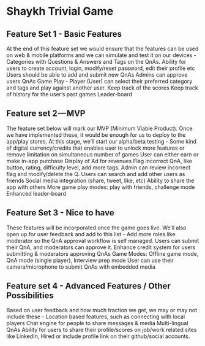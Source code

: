 # Shaykh Trivial Game

## Feature Set 1 - Basic Features

At the end of this feature set we would ensure that the features can be used on web & mobile platforms and we can simulate and test it on our devices -
    Categories with Questions & Answers and Tags on the QnAs.
    Ability for users to create account, login, modify/reset password, edit their profile etc
    Users should be able to add and submit new QnAs
    Admins can approve users QnAs
    Game Play - Player (User) can select their preferred category and tags and play against another user.
    Keep track of the scores
    Keep track of history for the user’s past games
    Leader-board

## Feature set 2 — MVP

The feature set below will mark our MVP (Minimum Viable Product). Once we have implemented these, it would be enough for us to deploy to the app/play stores. At this stage, we’ll start our alpha/beta testing -
    Some kind of digital currency/credits that enables user to unlock more features or remove limitation on simultaneous number of games
    User can either earn or make in-app purchase
    Display of Ad for revenues
    Flag incorrect QnA, like button, rating, difficulty level, add more tags. Admin can review incorrect flag and modify/delete the Q.
    Users can search and add other users as friends
    Social media integration (share, tweet, like, etc)
    Ability to share the app with others
    More game play modes: play with friends, challenge mode
    Enhanced leader-board

## Feature Set 3 - Nice to have

These features will be incorporated once the game goes live. We’ll also open up for user feedback and add to this list -
    Add more roles like moderator so the QnA approval workflow is self managed. Users can submit their QnA, and moderators can approve it.
    Enhance credit system for users submitting & moderators approving QnAs
    Game Modes: Offline game mode, QnA mode (single player), Interview prep mode
    User can use their camera/microphone to submit QnAs with embedded media

## Feature set 4 - Advanced Features / Other Possibilities

Based on user feedback and how much traction we get, we may or may not include these -
    Location based features, such as connecting with local players
    Chat engine for people to share messages & media
    Multi-lingual QnAs
    Ability for users to share their profile/scores on job/work related sites like LinkedIn, Hired or include profile link on their github/social accounts.
